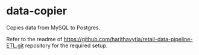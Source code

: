 # data-copier
Copies data from MySQL to Postgres.

Refer to the readme of https://github.com/harithavytla/retail-data-pipeline-ETL.git repository for the required setup. 
